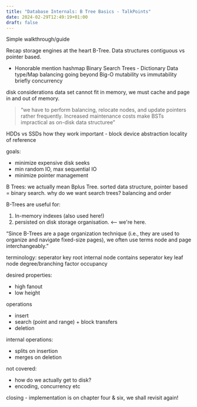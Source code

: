 ```yaml
---
title: "Database Internals: B Tree Basics - TalkPoints"
date: 2024-02-29T12:49:19+01:00
draft: false
---
```


Simple walkthrough/guide

Recap storage engines at the heart B-Tree.
Data structures contiguous vs pointer based.
* Honorable mention hashmap
Binary Search Trees - Dictionary Data type/Map
balancing
going beyond Big-O
mutability vs immutability
briefly concurrency

disk considerations
data set cannot fit in memory, we must cache and page in and out of memory.
> “we have to perform balancing, relocate nodes, and update pointers rather frequently. Increased maintenance costs make BSTs impractical as on-disk data structuree”


HDDs vs SSDs
how they work
important - block device abstraction
locality of reference

goals:
- minimize expensive disk seeks
- min random IO, max sequential IO
- minimize pointer management

B Trees:
we actually mean Bplus Tree.
sorted data structure, pointer based = binary search.
why do we want search trees? balancing and order

B-Trees are useful for:
1. In-memory indexes (also used here!)
2. persisted on disk storage organisation. <-- we're here.

“Since B-Trees are a page organization technique (i.e., they are used to organize and navigate fixed-size pages), we often use terms node and page interchangeably.”

terminology:
seperator key
root
internal node contains seperator key
leaf node
degree/branching factor
occupancy

desired properties:
- high fanout
- low height


operations
- insert
- search (point and range) + block transfers
- deletion


internal operations:
- splits on insertion 
- merges on deletion

not covered:

- how do we actually get to disk?
- encoding, concurrency etc

closing - implementation is on chapter four & six, we shall revisit again!
